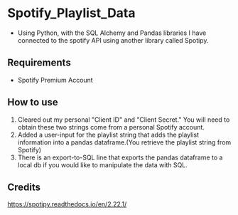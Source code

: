 # Spotify_Playlist_Data
* Using Python, with the SQL Alchemy and Pandas libraries I have connected to the spotify API using another library called Spotipy.
## Requirements
* Spotify Premium Account
## How to use
1. Cleared out my personal "Client ID" and "Client Secret." You will need to obtain these two strings come from a personal Spotify account.
2. Added a user-input for the playlist string that adds the playlist information into a pandas dataframe.(You retrieve the playlist string from Spotify)
3. There is an export-to-SQL line that exports the pandas dataframe to a local db if you would like to manipulate the data with SQL.
## Credits
https://spotipy.readthedocs.io/en/2.22.1/
